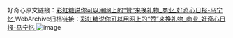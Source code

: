 好奇心原文链接：[彩虹糖说你可以用网上的“赞”来换礼物_商业_好奇心日报-马宁忆 ](https://www.qdaily.com/articles/11170.html)
WebArchive归档链接：[彩虹糖说你可以用网上的“赞”来换礼物_商业_好奇心日报-马宁忆 ](http://web.archive.org/web/20170701224326/http://www.qdaily.com:80/articles/11170.html)
![image](http://ww3.sinaimg.cn/large/007d5XDply1g3wcytagdlj30u02uhwya)